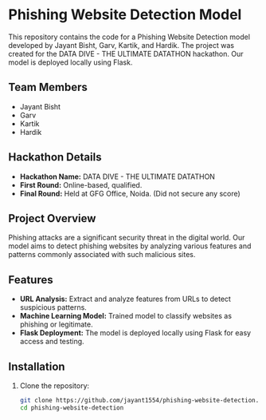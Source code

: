 # Phishing Website Detection Model

This repository contains the code for a Phishing Website Detection model developed by Jayant Bisht, Garv, Kartik, and Hardik. The project was created for the DATA DIVE - THE ULTIMATE DATATHON hackathon. Our model is deployed locally using Flask.

## Team Members
- Jayant Bisht
- Garv
- Kartik
- Hardik

## Hackathon Details
- **Hackathon Name:** DATA DIVE - THE ULTIMATE DATATHON
- **First Round:** Online-based, qualified.
- **Final Round:** Held at GFG Office, Noida. (Did not secure any score)

## Project Overview
Phishing attacks are a significant security threat in the digital world. Our model aims to detect phishing websites by analyzing various features and patterns commonly associated with such malicious sites.

## Features
- **URL Analysis:** Extract and analyze features from URLs to detect suspicious patterns.
- **Machine Learning Model:** Trained model to classify websites as phishing or legitimate.
- **Flask Deployment:** The model is deployed locally using Flask for easy access and testing.

## Installation
1. Clone the repository:
   ```bash
   git clone https://github.com/jayant1554/phishing-website-detection.git
   cd phishing-website-detection
